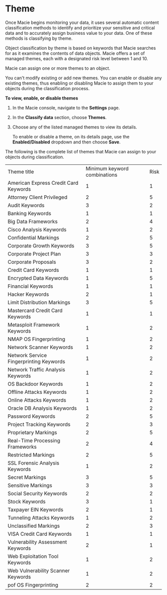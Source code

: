 # Theme<a name="macie-classify-objects-theme"></a>

Once Macie begins monitoring your data, it uses several automatic content classification methods to identify and prioritize your sensitive and critical data and to accurately assign business value to your data\. One of these methods is classifying by theme\.

Object classification by theme is based on keywords that Macie searches for as it examines the contents of data objects\. Macie offers a set of managed themes, each with a designated risk level between 1 and 10\. 

Macie can assign one or more themes to an object\.

You can't modify existing or add new themes\. You can enable or disable any existing themes, thus enabling or disabling Macie to assign them to your objects during the classification process\.<a name="enable-disable-themes"></a>

**To view, enable, or disable themes**

1. In the Macie console, navigate to the **Settings** page\.

1. In the **Classify data** section, choose **Themes**\.

1. Choose any of the listed managed themes to view its details\.

   To enable or disable a theme, on its details page, use the **Enabled/Disabled** dropdown and then choose **Save**\.

The following is the complete list of themes that Macie can assign to your objects during classification\.


|  |  |  | 
| --- |--- |--- |
| Theme title  | Minimum keyword combinations | Risk | 
| American Express Credit Card Keywords | 1 | 1 | 
| Attorney Client Privileged | 2 | 5 | 
| Audit Keywords | 3 | 2 | 
| Banking Keywords | 1 | 1 | 
| Big Data Frameworks | 2 | 4 | 
| Cisco Analysis Keywords | 1 | 2 | 
| Confidential Markings | 2 | 5 | 
| Corporate Growth Keywords | 3 | 5 | 
| Corporate Project Plan | 3 | 3 | 
| Corporate Proposals | 3 | 2 | 
| Credit Card Keywords | 1 | 1 | 
| Encrypted Data Keywords | 1 | 5 | 
| Financial Keywords | 1 | 1 | 
| Hacker Keywords | 2 | 1 | 
| Limit Distribution Markings | 3 | 5 | 
| Mastercard Credit Card Keywords | 1 | 1 | 
| Metasploit Framework Keywords | 1 | 2 | 
| NMAP OS Fingerprinting | 1 | 2 | 
| Network Scanner Keywords | 1 | 2 | 
| Network Service Fingerprinting Keywords | 1 | 2 | 
| Network Traffic Analysis Keywords | 1 | 2 | 
| OS Backdoor Keywords | 1 | 2 | 
| Offline Attacks Keywords | 1 | 2 | 
| Online Attacks Keywords | 1 | 2 | 
| Oracle DB Analysis Keywords | 1 | 2 | 
| Password Keywords | 2 | 5 | 
| Project Tracking Keywords | 2 | 3 | 
| Proprietary Markings | 2 | 5 | 
| Real\-Time Processing Frameworks | 2 | 4 | 
| Restricted Markings | 2 | 5 | 
| SSL Forensic Analysis Keywords | 1 | 2 | 
| Secret Markings | 3 | 5 | 
| Sensitive Markings | 3 | 3 | 
| Social Security Keywords | 2 | 2 | 
| Stock Keywords | 3 | 1 | 
| Taxpayer EIN Keywords | 2 | 1 | 
| Tunneling Attacks Keywords | 1 | 2 | 
| Unclassified Markings | 2 | 3 | 
| VISA Credit Card Keywords | 1 | 1 | 
| Vulnerability Assessment Keywords | 2 | 1 | 
| Web Exploitation Tool Keywords | 1 | 2 | 
| Web Vulnerability Scanner Keywords | 1 | 2 | 
| pof OS Fingerprinting | 2 | 2 | 